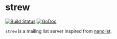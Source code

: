 # strew

[![Build Status](https://travis-ci.org/sbinet-alt63/strew.svg?branch=master)](https://travis-ci.org/sbinet-alt63/strew)
[![GoDoc](https://godoc.org/github.com/sbinet-alt63/strew?status.svg)](https://godoc.org/github.com/sbinet-alt63/strew)

`strew` is a mailing list server inspired from [nanolist](https://github.com/eXeC64/nanolist).


